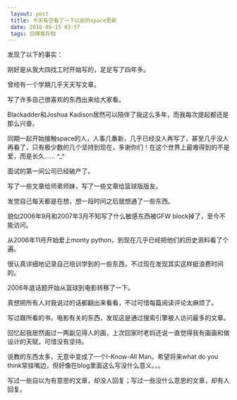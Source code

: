 ```yaml
---
 layout: post
 title: 今天有空看了一下以前的space更新
 date: 2018-09-15 03:57
 tags: 旧博客存档
---
```

发现了以下的事实：

刚好是从我大四找工时开始写的，足足写了四年多。

曾经有一个学期几乎天天写文章。

写了许多自己很喜欢的东西出来给大家看。

Blackadder和Joshua Kadison居然可以陪伴了我这么多年，而我每次提起都还是那么兴奋。

同期一起开始接触space的人，人事几番新，几乎已经没人再写了，甚至几乎没人再看了，只有极少数的几个坚持到现在，多谢你们！在这个世界上最难得到的不是爱，而是长久……
^_^

面试的第一间公司已经破产了。

写了一些文章给师弟师妹，写了一些文章给篮球版版友。

发觉自己每天都是在想，想一段时间之后就想通了一些东西。

貌似2006年9月和2007年3月不知写了什么敏感东西被GFW block掉了，至今不能访问。

从2006年11月开始爱上monty python，到现在几乎已经把他们的历史资料看了个遍。

很认真详细地记录自己培训学到的一些东西，不过现在发现其实这样挺浪费时间的。

2006年底话题开始从篮球到电影转移了一下。

真想把所有人对我说过的话都翻出来看看，不过可惜每篇阅读评论太麻烦了。

写过跟所看的书，电影有关的东西，发现这是通过搜索引擎被人访问最多的文章。

回忆起我居然画过一两副见得人的画，上次回家时老妈还说一直觉得我有画画和做设计的天赋，可惜没有坚持。

说教的东西太多，无意中变成了一个I-Know-All Man。希望将来what do you think常挂嘴边，但好像在blog里面这么写没什么意义。。。

写过一些自以为有意思的文章，却没人回复；写过一些没什么意思的文章，却有人回复。

